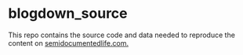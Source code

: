 # blogdown_source

This repo contains the source code and data needed to reproduce the content on [semidocumentedlife.com.](https://www.semidocumentedlife.com)

